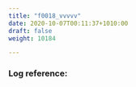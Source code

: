```yaml
---
title: "f0018_vvvvv"
date: 2020-10-07T00:11:37+1010:00
draft: false
weight: 10184

---
```


### Log reference: <no value>

```
